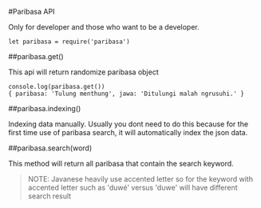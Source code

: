 #Paribasa API

Only for developer and those who want to be a developer.

```
let paribasa = require('paribasa')
```

##paribasa.get()

This api will return randomize paribasa object

```
console.log(paribasa.get())
{ paribasa: 'Tulung menthung', jawa: 'Ditulungi malah ngrusuhi.' }

```

##paribasa.indexing()

Indexing data manually. Usually you dont need to do this because for the first time use of paribasa search, it will automatically index the json data.

##paribasa.search(word)

This method will return all paribasa that contain the search keyword.

> NOTE: Javanese heavily use accented letter so for the keyword with
> accented letter such as 'duwé' versus 'duwe' will have different search result 